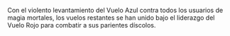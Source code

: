 Con el violento levantamiento del Vuelo Azul contra todos los usuarios de magia mortales, los vuelos restantes se han unido bajo el liderazgo del Vuelo Rojo para combatir a sus parientes díscolos.